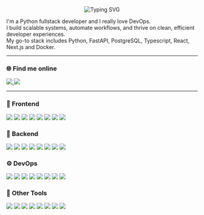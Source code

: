 <div align="center">
  <img src="https://readme-typing-svg.herokuapp.com?font=Jetbrains+Mono&size=40&duration=3000&color=F7F7F7&center=true&vCenter=true&multiline=true&repeat=false&width=700&height=150&lines=Hi+%F0%9F%91%8B+I'm+Ivan;Python+Fullstack+Developer" alt="Typing SVG" />
</div>

<p align="left">
I'm a Python fullstack developer and I really love DevOps.<br/>
I build scalable systems, automate workflows, and thrive on clean, efficient developer experiences.<br/>
My go-to stack includes Python, FastAPI, PostgreSQL, Typescript, React, Next.js and Docker.
</p>

---

### 🌐 Find me online

<p align="left">
  <a href="https://t.me/schr1k_work" target="_blank">
      <img src="https://img.shields.io/badge/Telegram-black?style=for-the-badge&logo=telegram" />
  </a>
  <a href="https://shr1k.tw1.ru" target="_blank">
      <img src="https://img.shields.io/badge/Website-black?style=for-the-badge&logo=googlechrome" />
  </a>
</p>

---

### 🚀 Frontend
<p align="left">
  <img src="https://img.shields.io/badge/HTML5-black?style=for-the-badge&logo=html5" />
  <img src="https://img.shields.io/badge/CSS3-black?style=for-the-badge&logo=css3" />
  <img src="https://img.shields.io/badge/JavaScript-black?style=for-the-badge&logo=javascript" />
  <img src="https://img.shields.io/badge/TypeScript-black?style=for-the-badge&logo=typescript" />
  <img src="https://img.shields.io/badge/React-black?style=for-the-badge&logo=react" />
  <img src="https://img.shields.io/badge/Next.js-black?style=for-the-badge&logo=nextdotjs&logoColor=white" />
  <img src="https://img.shields.io/badge/Chakra UI-black?style=for-the-badge&logo=chakraui" />
  <img src="https://img.shields.io/badge/Redux-black?style=for-the-badge&logo=redux" />
</p>

### 🧠 Backend
<p align="left">
  <img src="https://img.shields.io/badge/Python-black?style=for-the-badge&logo=python" />
  <img src="https://img.shields.io/badge/FastAPI-black?style=for-the-badge&logo=fastapi" />
  <img src="https://img.shields.io/badge/Pydantic-black?style=for-the-badge&logo=pydantic" />
  <img src="https://img.shields.io/badge/PostgreSQL-black?style=for-the-badge&logo=postgresql" />
  <img src="https://img.shields.io/badge/Redis-black?style=for-the-badge&logo=redis" />
  <img src="https://img.shields.io/badge/ClickHouse-black?style=for-the-badge&logo=clickhouse" />
  <img src="https://img.shields.io/badge/Celery-black?style=for-the-badge&logo=celery" />
  <img src="https://img.shields.io/badge/RabbitMQ-black?style=for-the-badge&logo=rabbitmq" />
</p>

### ⚙️ DevOps
<p align="left">
  <img src="https://img.shields.io/badge/Docker-black?style=for-the-badge&logo=docker" />
  <img src="https://img.shields.io/badge/Kubernetes-black?style=for-the-badge&logo=kubernetes" />
  <img src="https://img.shields.io/badge/Nginx-black?style=for-the-badge&logo=nginx" />
  <img src="https://img.shields.io/badge/Ansible-black?style=for-the-badge&logo=ansible" />
  <img src="https://img.shields.io/badge/pre--commit-black?style=for-the-badge&logo=pre-commit" />
  <img src="https://img.shields.io/badge/GitHub Actions-black?style=for-the-badge&logo=githubactions" />
  <img src="https://img.shields.io/badge/PM2-black?style=for-the-badge&logo=pm2" />
  <img src="https://img.shields.io/badge/Cloudflare-black?style=for-the-badge&logo=cloudflare" />
</p>

### 🔧 Other Tools
<p align="left">
  <img src="https://img.shields.io/badge/Git-black?style=for-the-badge&logo=git" />
  <img src="https://img.shields.io/badge/Aiogram-black?style=for-the-badge&logo=telegram" />
  <img src="https://img.shields.io/badge/Grafana-black?style=for-the-badge&logo=grafana" />
  <img src="https://img.shields.io/badge/Prometheus-black?style=for-the-badge&logo=prometheus" />
  <img src="https://img.shields.io/badge/uv-black?style=for-the-badge&logo=uv" />
  <img src="https://img.shields.io/badge/ruff-black?style=for-the-badge&logo=ruff" />
  <img src="https://img.shields.io/badge/ESLint-black?style=for-the-badge&logo=eslint" />
  <img src="https://img.shields.io/badge/Prettier-black?style=for-the-badge&logo=prettier" />
</p>
